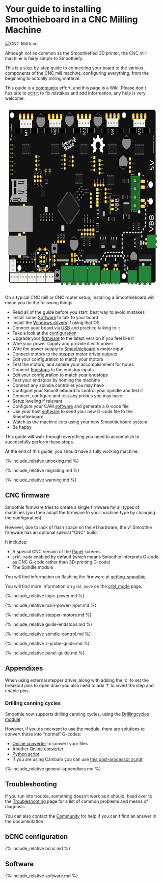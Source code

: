 
# Your guide to installing Smoothieboard in a CNC Milling Machine

<img src="images/icon-cnc-mill.png" alt="CNC Mill Icon" width = 200 height=200>

Although not as common as the Smoothiefied 3D printer, the CNC mill machine is fairly simple to Smoothiefy.

This is a step-by-step guide to connecting your board to the various components of the CNC mill machine, configuring everything, from the beginning to actually milling material.

This guide is a [community](http://smoothieware.org/irc) effort, and this page is a Wiki. Please don't hesitate to [edit it](#_editpage) to fix mistakes and add information, any help is very welcome.

<img src="images/smoothieboard-fritzing.png" alt="Smoothieboard Fritzing" width=600 height=600>

On a typical CNC mill or CNC router setup, installing a Smoothieboard will mean you do the following things:

- Read all of the guide before you start, best way to avoid mistakes
- Install some [Software](software.md) to talk to your board
- Install the [Windows drivers](windows-drivers.md) if using that OS
- Connect your board via [USB](usb.md) and practice talking to it
- Take a look at the [configuration](configuring-smoothie.md)
- Upgrade your [firmware](flashing-smoothie-firmware.md) to the latest version if you feel like it
- Wire your power supply and provide it with power
- Wire the power supply to [Smoothieboard](smoothieboard.md)'s motor input
- Connect motors to the stepper motor driver outputs
- Edit your configuration to match your motors
- Test the motors, and admire your accomplishment for hours
- Connect [Endstops](endstops.md) to the endstop inputs
- Edit your configuration to match your endstops
- Test your endstops by homing the machine
- Connect any spindle controller you may have
- Configure your Smoothieboard to control your spindle and test it
- Connect, configure and test any probes you may have
- Setup leveling if relevant
- Configure your CAM [software](software.md) and generate a G-code file
- Use your host [software](software.md) to send your new G-code file to the Smoothieboard
- Watch as the machine cuts using your new Smoothieboard system
- Be happy

This guide will walk through everything you need to accomplish to successfully perform these steps.

At the end of this guide, you should have a fully working machine.

{% include_relative unboxing.md %}

{% include_relative migrating.md %}

{% include_relative warning.md %}

## CNC firmware

Smoothie firmware tries to create a single firmware for all types of machines (you then adapt the firmware to your machine type by changing the configuration).

However, due to lack of flash space on the v1 hardware, the v1 Smoothie firmware has an optional special "CNC" build.

It includes:
- A special CNC version of the [Panel](http://smoothieware.org/panel) screens
- `grbl_mode` enabled by default (which means Smoothie interprets G-code as CNC G-code rather than 3D-printing G-code)
- The Spindle module

You will find information on flashing the firmware at [getting-smoothie](http://smoothieware.org/getting-smoothie)

You will find more information on `grbl_mode` on the [grbl_mode](http://smoothieware.org/grbl-mode) page.

{% include_relative logic-power.md %}

{% include_relative main-power-input.md %}

{% include_relative stepper-motors.md %}

{% include_relative guide-endstops.md %}

{% include_relative spindle-control.md %}

{% include_relative z-probe-guide.md %}

{% include_relative panel-guide.md %}

## Appendixes

When using external stepper driver, along with adding the 'o' to set the breakout pins to open drain you also need to add '!' to invert the step and enable pins.

### Drilling canning cycles

Smoothie now supports drilling canning cycles, using the [Drillingcycles module](drillingcycles.md)

However, if you do not want to use the module, there are solutions to convert those into "normal" G-codes:
- [Online converter](http://www.onlfait.ch/CCDCC.js/) to convert your files
- Another [Online converter](http://drillsconversion.appspot.com/#)
- [Python script](https://github.com/garciasa/grbl-drills-cambam/blob/master/convertDrills.py)
- If you are using Cambam you can use [this post-processor script](http://chibidibidiwah.wdfiles.com/local--files/cnc-mill-guide/SmoothiePCB.cbpp)

{% include_relative general-appendixes.md %}

## Troubleshooting

If you run into trouble, something doesn't work as it should, head over to the [Troubleshooting](troubleshooting.md) page for a list of common problems and means of diagnosis.

You can also contact the [Community](http://smoothieware.org/irc) for help if you can't find an answer in the documentation.

## bCNC configuration

{% include_relative bcnc.md %}

## Software

{% include_relative software.md %}
